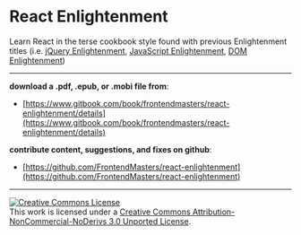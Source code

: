 # React Enlightenment

Learn React in the terse cookbook style found with previous Enlightenment titles (i.e. [jQuery Enlightenment](http://jqueryenlightenment.com/), [JavaScript Enlightenment](http://javascriptenlightenment.com/), [DOM Enlightenment](http://domenlightenment.com/))

***

**download a .pdf, .epub, or .mobi file from**:

* [https://www.gitbook.com/book/frontendmasters/react-enlightenment/details](https://www.gitbook.com/book/frontendmasters/react-enlightenment/details)

**contribute content, suggestions, and fixes on github**:

* [https://github.com/FrontendMasters/react-enlightenment](https://github.com/FrontendMasters/react-enlightenment)

***

<a rel="license" href="http://creativecommons.org/licenses/by-nc-nd/3.0/"><img alt="Creative Commons License" style="border-width:0" src="https://i.creativecommons.org/l/by-nc-nd/3.0/88x31.png" /></a><br />This work is licensed under a <a rel="license" href="http://creativecommons.org/licenses/by-nc-nd/3.0/">Creative Commons Attribution-NonCommercial-NoDerivs 3.0 Unported License</a>.

